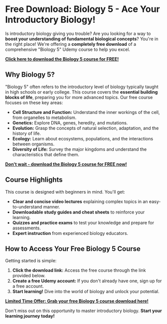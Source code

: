# Free Download: Biology 5 - Ace Your Introductory Biology!

Is introductory biology giving you trouble? Are you looking for a way to **boost your understanding of fundamental biological concepts**? You're in the right place! We're offering a **completely free download** of a comprehensive "Biology 5" Udemy course to help you excel.

[**Click here to download the Biology 5 course for FREE!**](https://udemywork.com/biology-5)

## Why Biology 5?

"Biology 5" often refers to the introductory level of biology typically taught in high schools or early college. This course covers the **essential building blocks of life**, preparing you for more advanced topics. Our free course focuses on these key areas:

*   **Cell Structure and Function:** Understand the inner workings of the cell, from organelles to metabolism.
*   **Genetics:** Explore DNA, genes, heredity, and mutations.
*   **Evolution:** Grasp the concepts of natural selection, adaptation, and the history of life.
*   **Ecology:** Learn about ecosystems, populations, and the interactions between organisms.
*   **Diversity of Life:** Survey the major kingdoms and understand the characteristics that define them.

[**Don't wait - download the Biology 5 course for FREE now!**](https://udemywork.com/biology-5)

## Course Highlights

This course is designed with beginners in mind. You'll get:

*   **Clear and concise video lectures** explaining complex topics in an easy-to-understand manner.
*   **Downloadable study guides and cheat sheets** to reinforce your learning.
*   **Quizzes and practice exams** to test your knowledge and prepare for assessments.
*   **Expert instruction** from experienced biology educators.

## How to Access Your Free Biology 5 Course

Getting started is simple:

1.  **Click the download link:** Access the free course through the link provided below.
2.  **Create a free Udemy account:** If you don't already have one, sign up for a free account.
3.  **Start learning!** Dive into the world of biology and unlock your potential.

[**Limited Time Offer: Grab your free Biology 5 course download here!**](https://udemywork.com/biology-5)

Don't miss out on this opportunity to master introductory biology. **Start your learning journey today!**
